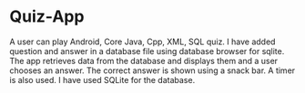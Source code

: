 # Quiz-App

A user can play Android, Core Java, Cpp, XML, SQL quiz.
I have added question and answer in a database file using database browser for sqlite.
The app retrieves data from the database and displays them and a user chooses an answer. 
The correct answer is shown using a snack bar. A timer is also used.
I have used SQLite for the database.
